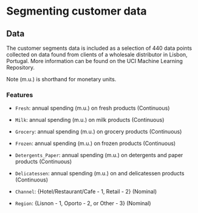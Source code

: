 # Segmenting customer data

## Data

The customer segments data is included as a selection of 440 data points collected on data found from clients of a wholesale distributor in Lisbon, Portugal. More information can be found on the UCI Machine Learning Repository.

Note (m.u.) is shorthand for monetary units.

### Features

- `Fresh`: annual spending (m.u.) on fresh products (Continuous)

- `Milk`: annual spending (m.u.) on milk products (Continuous)

- `Grocery`: annual spending (m.u.) on grocery products (Continuous)

- `Frozen`: annual spending (m.u.) on frozen products (Continuous)

- `Detergents_Paper`: annual spending (m.u.) on detergents and paper products (Continuous)

- `Delicatessen`: annual spending (m.u.) on and delicatessen products (Continuous)

- `Channel`: {Hotel/Restaurant/Cafe - 1, Retail - 2} (Nominal)

- `Region`: {Lisnon - 1, Oporto - 2, or Other - 3} (Nominal)
